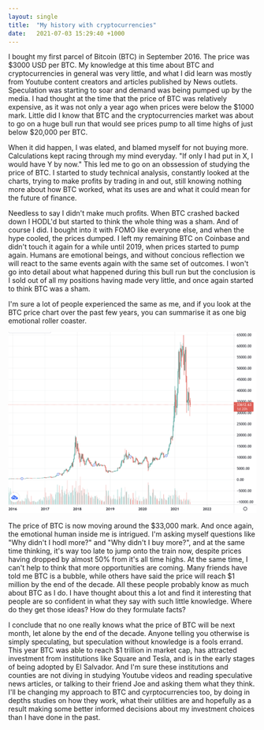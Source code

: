 ```yaml
---
layout: single
title:  "My history with cryptocurrencies"
date:   2021-07-03 15:29:40 +1000
---
```


I bought my first parcel of Bitcoin (BTC) in September 2016. The price was $3000 USD per BTC. My knowledge at this time about BTC and cryptocurrencies in general was very little, and what I did learn was mostly from Youtube content creators and articles published by News outlets. Speculation was starting to soar and demand was being pumped up by the media. I had thought at the time that the price of BTC was relatively expensive, as it was not only a year ago when prices were below the $1000 mark. Little did I know that BTC and the cryptocurrencies market was about to go on a huge bull run that would see prices pump to all time highs of just below $20,000 per BTC.

When it did happen, I was elated, and blamed myself for not buying more. Calculations kept racing through my mind everyday. "If only I had put in X, I would have Y by now." This led me to go on an obssession of studying the price of BTC. I started to study technical analysis, constantly looked at the charts, trying to make profits by trading in and out, still knowing nothing more about how BTC worked, what its uses are and what it could mean for the future of finance.

Needless to say I didn't make much profits. When BTC crashed backed down I HODL'd but started to think the whole thing was a sham. And of course I did. I bought into it with FOMO like everyone else, and when the hype cooled, the prices dumped. I left my remaining BTC on Coinbase and didn't touch it again for a while until 2019, when prices started to pump again. Humans are emotional beings, and without concious reflection we will react to the same events again with the same set of outcomes. I won't go into detail about what happened during this bull run but the conclusion is I sold out of all my positions having made very little, and once again started to think BTC was a sham.

I'm sure a lot of people experienced the same as me, and if you look at the BTC price chart over the past few years, you can summarise it as one big emotional roller coaster. 

![image info](../assets/images/btc-chart.png)

The price of BTC is now moving around the $33,000 mark. And once again, the emotional human inside me is intrigued. I'm asking myself questions like "Why didn't I hodl more?" and "Why didn't I buy more?", and at the same time thinking, it's way too late to jump onto the train now, despite prices having dropped by almost 50% from it's all time highs. At the same time, I can't help to think that more opportunities are coming. Many friends have told me BTC is a bubble, while others have said the price will reach $1 million by the end of the decade. All these people probably know as much about BTC as I do. I have thought about this a lot and find it interesting that people are so confident in what they say with such little knowledge. Where do they get those ideas? How do they formulate facts? 

I conclude that no one really knows what the price of BTC will be next month, let alone by the end of the decade. Anyone telling you otherwise is simply speculating, but speculation without knowledge is a fools errand. This year BTC was able to reach $1 trillion in market cap, has attracted investment from institutions like Square and Tesla, and is in the early stages of being adopted by El Salvador. And I'm sure these institutions and counties are not diving in studying Youtube videos and reading speculative news articles, or talking to their friend Joe and asking them what they think. I'll be changing my approach to BTC and cyrptocurrencies too, by doing in depths studies on how they work, what their utilities are and hopefully as a result making some better informed decisions about my investment choices than I have done in the past.